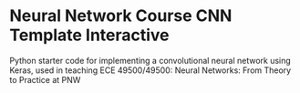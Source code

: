 # Neural Network Course CNN Template Interactive
 Python starter code for implementing a convolutional neural network using Keras, used in teaching ECE 49500/49500: Neural Networks: From Theory to Practice at PNW
